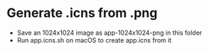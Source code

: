 # Generate .icns from .png

* Save an 1024x1024 image as app-1024x1024-png in this folder
* Run app.icns.sh on macOS to create app.icns from it
